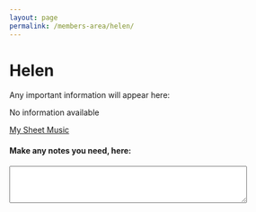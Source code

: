 ```yaml
---
layout: page
permalink: /members-area/helen/
---
```

<body onbeforeunload="unload()" onpageshow="load()">
<h1> Helen </h1>

Any important information will appear here:

No information available

<a href="/members-area/helen/sheet-music/">My Sheet Music</a>

<h4>Make any notes you need, here:</h4>
<textarea id="Helen's notes" rows="4" cols="50">
</textarea>

<script>
  function load() {
    document.getElementById("Helen's notes").innerHTML = localStorage.getItem("Helen's text-box"); 
  }
  function unload() {
    localStorage.setItem("Helen's text-box", document.getElementById("Helen's notes").innerHTML);
  }
  </script>

